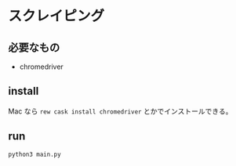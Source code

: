 # スクレイピング

## 必要なもの
- chromedriver

## install 
Mac なら `rew cask install chromedriver` とかでインストールできる。

## run
`python3 main.py`